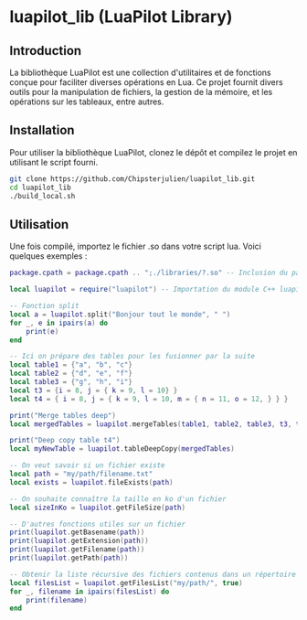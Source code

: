 # luapilot_lib (LuaPilot Library)

## Introduction

La bibliothèque LuaPilot est une collection d'utilitaires et de fonctions conçue pour faciliter diverses opérations en Lua. Ce projet fournit divers outils pour la manipulation de fichiers, la gestion de la mémoire, et les opérations sur les tableaux, entre autres.

## Installation

Pour utiliser la bibliothèque LuaPilot, clonez le dépôt et compilez le projet en utilisant le script fourni.

```sh
git clone https://github.com/Chipsterjulien/luapilot_lib.git
cd luapilot_lib
./build_local.sh
```

## Utilisation

Une fois compilé, importez le fichier .so dans votre script lua. Voici quelques exemples :

```lua
package.cpath = package.cpath .. ";./libraries/?.so" -- Inclusion du path où se trouve notre .so, ici dans le répertoire libraries

local luapilot = require("luapilot") -- Importation du module C++ luapilot

-- Fonction split
local a = luapilot.split("Bonjour tout le monde", " ")
for _, e in ipairs(a) do
    print(e)
end

-- Ici on prépare des tables pour les fusionner par la suite
local table1 = {"a", "b", "c"}
local table2 = {"d", "e", "f"}
local table3 = {"g", "h", "i"}
local t3 = {i = 8, j = { k = 9, l = 10} }
local t4 = { i = 8, j = { k = 9, l = 10, m = { n = 11, o = 12, } } }

print("Merge tables deep")
local mergedTables = luapilot.mergeTables(table1, table2, table3, t3, t4)

print("Deep copy table t4")
local myNewTable = luapilot.tableDeepCopy(mergedTables)

-- On veut savoir si un fichier existe
local path = "my/path/filename.txt"
local exists = luapilot.fileExists(path)

-- On souhaite connaître la taille en ko d'un fichier
local sizeInKo = luapilot.getFileSize(path)

-- D'autres fonctions utiles sur un fichier
print(luapilot.getBasename(path))
print(luapilot.getExtension(path))
print(luapilot.getFilename(path))
print(luapilot.getPath(path))

-- Obtenir la liste récursive des fichiers contenus dans un répertoire
local filesList = luapilot.getFilesList("my/path/", true)
for _, filename in ipairs(filesList) do
    print(filename)
end
```
